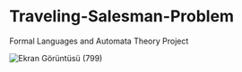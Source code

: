 # Traveling-Salesman-Problem
Formal Languages and Automata Theory Project


![Ekran Görüntüsü (799)](https://user-images.githubusercontent.com/68374167/124448375-08a29f00-dd8b-11eb-818a-803250551821.png)

